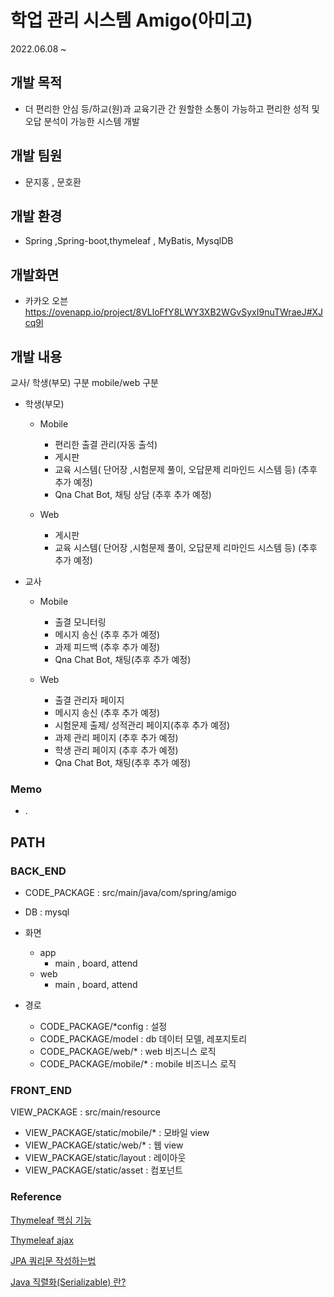 # 학업 관리 시스템 Amigo(아미고)
2022.06.08 ~

## 개발 목적
- 더 편리한 안심 등/하교(원)과 교육기관 간 원할한 소통이 가능하고 편리한 성적 및 오답 분석이 가능한 시스템 개발

## 개발 팀원
* 문지홍 , 문호환

## 개발 환경
* Spring ,Spring-boot,thymeleaf , MyBatis, MysqlDB

## 개발화면
* 카카오 오븐
https://ovenapp.io/project/8VLloFfY8LWY3XB2WGvSyxI9nuTWraeJ#XJcq9l


## 개발 내용

교사/ 학생(부모) 구분
mobile/web 구분

* 학생(부모)

  * Mobile
    - 편리한 출결 관리(자동 출석)
    - 게시판
    - 교육 시스템( 단어장 ,시험문제 풀이, 오답문제 리마인드 시스템 등)  (추후 추가 예정)
    - Qna Chat Bot, 채팅 상담 (추후 추가 예정)

  * Web
    - 게시판
    - 교육 시스템( 단어장 ,시험문제 풀이, 오답문제 리마인드 시스템 등)  (추후 추가 예정)

* 교사

   * Mobile
      - 출결 모니터링
      - 메시지 송신 (추후 추가 예정)
      - 과제 피드백 (추후 추가 예정)
      - Qna Chat Bot, 채팅(추후 추가 예정)
    
    * Web
      - 출결 관리자 페이지
      - 메시지 송신 (추후 추가 예정)
      - 시험문제 출제/ 성적관리 페이지(추후 추가 예정)
      - 과제 관리 페이지 (추후 추가 예정)
      - 학생 관리 페이지 (추후 추가 예정)
      - Qna Chat Bot, 채팅(추후 추가 예정)
  



### Memo

* .



## PATH

### BACK_END
* CODE_PACKAGE : src/main/java/com/spring/amigo
* DB : mysql
* 화면
  * app
    - main , board, attend
  * web
    - main , board, attend 
  
* 경로
  * CODE_PACKAGE/*config : 설정
  * CODE_PACKAGE/model : db 데이터 모델, 레포지토리 
  * CODE_PACKAGE/web/* : web 비즈니스 로직
  * CODE_PACKAGE/mobile/* : mobile 비즈니스 로직
  

### FRONT_END
VIEW_PACKAGE : src/main/resource
* VIEW_PACKAGE/static/mobile/* : 모바일 view
* VIEW_PACKAGE/static/web/* : 웹 view
* VIEW_PACKAGE/static/layout : 레이아웃
* VIEW_PACKAGE/static/asset : 컴포넌트

### Reference
[Thymeleaf 핵심 기능](https://velog.io/@sungjin0757/Spring-MVC-Thymeleaf1-%EA%B8%B0%EB%B3%B8-%EA%B8%B0%EB%8A%A5)

[Thymeleaf ajax](https://chung-develop.tistory.com/8)

[JPA 쿼리문 작성하는법](https://jforj.tistory.com/90)

[Java 직렬화(Serializable) 란?](https://haranglog.tistory.com/4)
